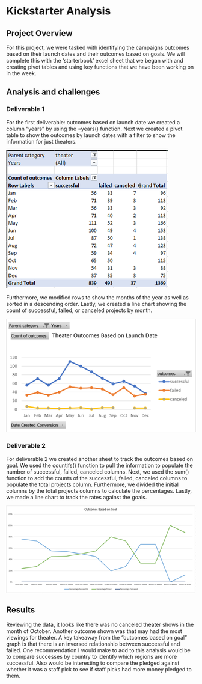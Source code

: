 # Kickstarter Analysis
## **Project Overview**
  For this project, we were tasked with identifying the campaigns outcomes based on their launch dates and their outcomes based on goals. We will complete this with the ‘starterbook’ excel sheet that we began with and creating pivot tables and using key functions that we have been working on in the week. 

## **Analysis and challenges**
### Deliverable 1
For the first deliverable: outcomes based on launch date we created a column “years” by using the =years() function. Next we created a pivot table to show the outcomes by launch dates with a filter to show the information for just theaters.

![outcomes vs launch pivot](outcomes_vs_launch_pivot.png)

Furthermore, we modified rows to show the months of the year as well as sorted in a descending order. Lastly, we created a line chart showing the count of successful, failed, or canceled projects by month. 

![Theater Outcomes Based on Launch Date](Theater_Outcomes_vs_Launch.png)
### Deliverable 2
For deliverable 2 we created another sheet to track the outcomes based on goal. We used the countifs() function to pull the information to populate the number of successful, failed, canceled columns. Next, we used the sum() function to add the counts of the successful, failed, canceled columns to populate the total projects column. Furthermore, we divided the initial columns by the total projects columns to calculate the percentages. Lastly, we made a line chart to track the rates against the goals. 

![Outcomes Based on Goal](outcomes_based_on_goal.png)
## **Results**
Reviewing the data, it looks like there was no canceled theater shows in the month of October. Another outcome shown was that may had the most viewings for theater. A key takeaway from the “outcomes based on goal” graph is that there is an inversed relationship between successful and failed. One recommendation I would make to add to this analysis would be to compare successes by country to identify which regions are more successful. Also would be interesting to compare the pledged against whether it was a staff pick to see if staff picks had more money pledged to them. 
